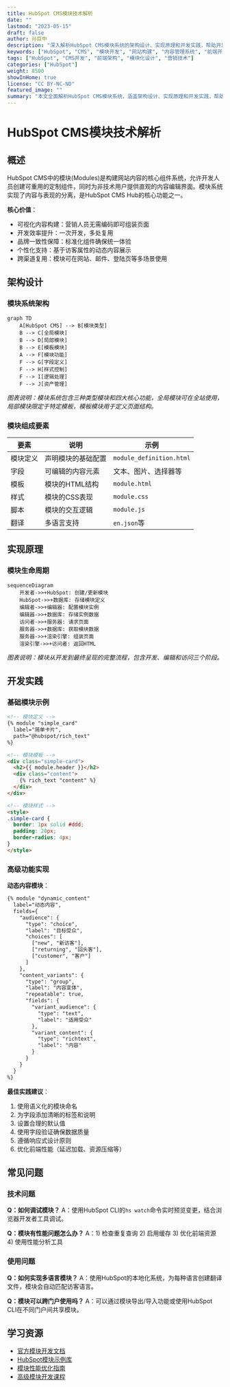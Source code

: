 ```yaml
---
title: HubSpot CMS模块技术解析
date: ""
lastmod: "2023-05-15" 
draft: false
author: 孙巨中
description: "深入解析HubSpot CMS模块系统的架构设计、实现原理和开发实践，帮助开发者掌握模块开发的核心技术。"
keywords: ["HubSpot", "CMS", "模块开发", "网站构建", "内容管理系统", "前端开发", "营销技术"]
tags: ["HubSpot", "CMS开发", "前端架构", "模块化设计", "营销技术"]
categories: ["HubSpot"]
weight: 8500
showInHome: true
license: "CC BY-NC-ND"
featured_image: ""
summary: "本文全面解析HubSpot CMS模块系统，涵盖架构设计、实现原理和开发实践，帮助开发者掌握模块化网站构建的核心技术。"
---
```

# HubSpot CMS模块技术解析

## 概述

HubSpot CMS中的模块(Modules)是构建网站内容的核心组件系统，允许开发人员创建可重用的定制组件，同时为非技术用户提供直观的内容编辑界面。模块系统实现了内容与表现的分离，是HubSpot CMS Hub的核心功能之一。

**核心价值**：
- 可视化内容构建：营销人员无需编码即可组装页面
- 开发效率提升：一次开发，多处复用
- 品牌一致性保障：标准化组件确保统一体验
- 个性化支持：基于访客属性的动态内容展示
- 跨渠道复用：模块可在网站、邮件、登陆页等多场景使用

## 架构设计

### 模块系统架构

```mermaid
graph TD
    A[HubSpot CMS] --> B[模块类型]
    B --> C[全局模块]
    B --> D[局部模块]
    B --> E[模板模块]
    A --> F[模块功能]
    F --> G[字段定义]
    F --> H[样式控制]
    F --> I[逻辑处理]
    F --> J[资产管理]
```

*图表说明：模块系统包含三种类型模块和四大核心功能，全局模块可在全站使用，局部模块限定于特定模板，模板模块用于定义页面结构。*

### 模块组成要素

| 要素 | 说明 | 示例 |
|------|------|-------|
| 模块定义 | 声明模块的基础配置 | `module_definition.html` |
| 字段 | 可编辑的内容元素 | 文本、图片、选择器等 |
| 模板 | 模块的HTML结构 | `module.html` |
| 样式 | 模块的CSS表现 | `module.css` |
| 脚本 | 模块的交互逻辑 | `module.js` |
| 翻译 | 多语言支持 | `en.json`等 |

## 实现原理

### 模块生命周期

```mermaid
sequenceDiagram
    开发者->>+HubSpot: 创建/更新模块
    HubSpot->>+数据库: 存储模块定义
    编辑者->>+编辑器: 配置模块实例
    编辑器->>+数据库: 存储实例数据
    访问者->>+服务器: 请求页面
    服务器->>+数据库: 获取模块数据
    服务器->>+渲染引擎: 组装页面
    渲染引擎->>+访问者: 返回HTML
```

*图表说明：模块从开发到最终呈现的完整流程，包含开发、编辑和访问三个阶段。*

## 开发实践

### 基础模块示例

```html
<!-- 模块定义 -->
{% module "simple_card"
  label="简单卡片",
  path="@hubspot/rich_text"
%}

<!-- 模块模板 -->
<div class="simple-card">
  <h2>{{ module.header }}</h2>
  <div class="content">
    {% rich_text "content" %}
  </div>
</div>

<!-- 模块样式 -->
<style>
.simple-card {
  border: 1px solid #ddd;
  padding: 20px;
  border-radius: 4px;
}
</style>
```

### 高级功能实现

**动态内容模块**：
```html
{% module "dynamic_content"
  label="动态内容",
  fields={
    "audience": {
      "type": "choice",
      "label": "目标受众",
      "choices": [
        ["new", "新访客"],
        ["returning", "回头客"],
        ["customer", "客户"]
      ]
    },
    "content_variants": {
      "type": "group",
      "label": "内容变体",
      "repeatable": true,
      "fields": {
        "variant_audience": {
          "type": "text",
          "label": "适用受众"
        },
        "variant_content": {
          "type": "richtext",
          "label": "内容"
        }
      }
    }
  }
%}
```

**最佳实践建议**：
1. 使用语义化的模块命名
2. 为字段添加清晰的标签和说明
3. 设置合理的默认值
4. 使用字段验证确保数据质量
5. 遵循响应式设计原则
6. 优化前端性能（延迟加载、资源压缩等）

## 常见问题

### 技术问题

**Q：如何调试模块？**
A：使用HubSpot CLI的`hs watch`命令实时预览变更，结合浏览器开发者工具调试。

**Q：模块有性能问题怎么办？**
A：1) 检查重复查询 2) 启用缓存 3) 优化前端资源 4) 使用性能分析工具

### 使用问题

**Q：如何实现多语言模块？**
A：使用HubSpot的本地化系统，为每种语言创建翻译文件，模块会自动匹配访客语言。

**Q：模块可以跨门户使用吗？**
A：可以通过模块导出/导入功能或使用HubSpot CLI在不同门户间共享模块。

## 学习资源

- [官方模块开发文档](https://developers.hubspot.com/docs/cms/guides/modules)
- [HubSpot模块示例库](https://github.com/HubSpot/cms-theme-boilerplate)
- [模块性能优化指南](https://developers.hubspot.com/docs/cms/performance)
- [高级模块开发课程](https://academy.hubspot.com/courses/cms-developer)